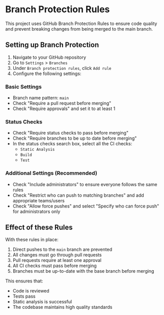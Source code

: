 # Branch Protection Rules

This project uses GitHub Branch Protection Rules to ensure code quality and prevent breaking changes from being merged to the main branch.

## Setting up Branch Protection

1. Navigate to your GitHub repository
2. Go to `Settings` > `Branches`
3. Under `Branch protection rules`, click `Add rule`
4. Configure the following settings:

### Basic Settings

- Branch name pattern: `main`
- Check "Require a pull request before merging"
- Check "Require approvals" and set it to at least 1

### Status Checks

- Check "Require status checks to pass before merging"
- Check "Require branches to be up to date before merging"
- In the status checks search box, select all the CI checks:
  - `Static Analysis`
  - `Build`
  - `Test`

### Additional Settings (Recommended)

- Check "Include administrators" to ensure everyone follows the same rules
- Check "Restrict who can push to matching branches" and add appropriate teams/users
- Check "Allow force pushes" and select "Specify who can force push" for administrators only

## Effect of these Rules

With these rules in place:

1. Direct pushes to the `main` branch are prevented
2. All changes must go through pull requests
3. Pull requests require at least one approval
4. All CI checks must pass before merging
5. Branches must be up-to-date with the base branch before merging

This ensures that:
- Code is reviewed
- Tests pass
- Static analysis is successful
- The codebase maintains high quality standards 